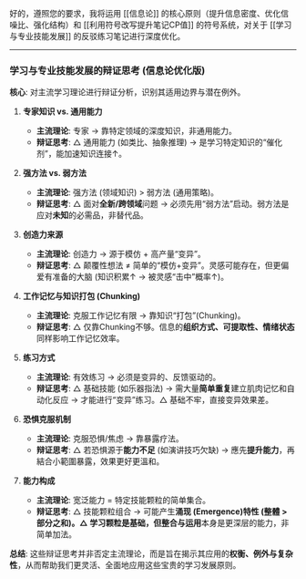 好的，遵照您的要求，我将运用 [[信息论]] 的核心原则（提升信息密度、优化信噪比、强化结构）和 [[利用符号改写提升笔记CP值]] 的符号系统，对关于 [[学习与专业技能发展]] 的反驳练习笔记进行深度优化。

---

### **学习与专业技能发展的辩证思考 (信息论优化版)**

**核心**: 对主流学习理论进行辩证分析，识别其适用边界与潜在例外。

1.  **专家知识 vs. 通用能力**
    *   **主流理论**: 专家 → 靠特定领域的深度知识，非通用能力。
    *   **辩证思考**: △ 通用能力 (如类比、抽象推理) → 是学习特定知识的“催化剂”，能加速知识连接↑。

2.  **强方法 vs. 弱方法**
    *   **主流理论**: 强方法 (领域知识) > 弱方法 (通用策略)。
    *   **辩证思考**: △ 面对**全新/跨领域**问题 → 必须先用“弱方法”启动。弱方法是应对**未知**的必需品，非替代品。

3.  **创造力来源**
    *   **主流理论**: 创造力 → 源于模仿 + 高产量“变异”。
    *   **辩证思考**: △ 颠覆性想法 ≠ 简单的“模仿+变异”。灵感可能存在，但更偏爱有准备的大脑 (知识积累↑ → 被灵感“击中”概率↑)。

4.  **工作记忆与知识打包 (Chunking)**
    *   **主流理论**: 克服工作记忆有限 → 靠知识“打包”(Chunking)。
    *   **辩证思考**: △ 仅靠Chunking不够。信息的**组织方式、可提取性、情绪状态**同样影响工作记忆效率。

5.  **练习方式**
    *   **主流理论**: 有效练习 → 必须是变异的、反馈驱动的。
    *   **辩证思考**: △ 基础技能 (如乐器指法) → 需大量**简单重复**建立肌肉记忆和自动化反应 → 才能进行“变异”练习。△ 基础不牢，直接变异效果差。

6.  **恐惧克服机制**
    *   **主流理论**: 克服恐惧/焦虑 → 靠暴露疗法。
    *   **辩证思考**: △ 若恐惧源于**能力不足** (如演讲技巧欠缺) → 應先**提升能力**，再結合小範圍暴露，效果更好更溫和。

7.  **能力构成**
    *   **主流理论**: 宽泛能力 = 特定技能颗粒的简单集合。
    *   **辩证思考**: △ 技能颗粒组合 → 可能产生**涌现 (Emergence)**特性 (整體 > 部分之和)。△ 学习颗粒是基础，但**整合与运用**本身是更深层的能力，非简单加法。

**总结**:
这些辩证思考并非否定主流理论，而是旨在揭示其应用的**权衡、例外与复杂性**，从而帮助我们更灵活、全面地应用这些宝贵的学习发展原则。